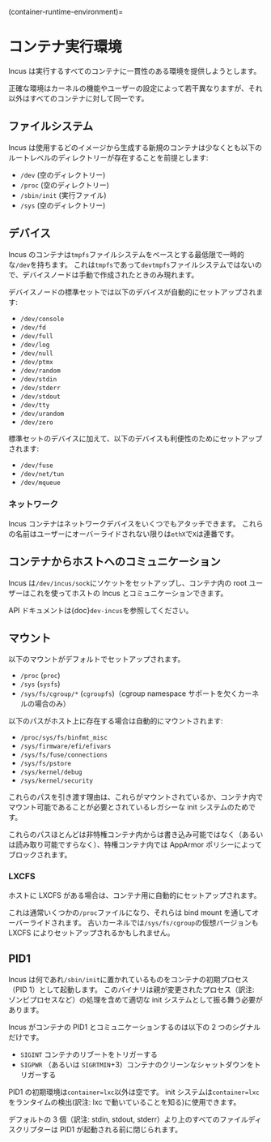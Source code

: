 (container-runtime-environment)=
# コンテナ実行環境

Incus は実行するすべてのコンテナに一貫性のある環境を提供しようとします。

正確な環境はカーネルの機能やユーザーの設定によって若干異なりますが、それ以外はすべてのコンテナに対して同一です。

## ファイルシステム

Incus は使用するどのイメージから生成する新規のコンテナは少なくとも以下のルートレベルのディレクトリーが存在することを前提とします:

 - `/dev` (空のディレクトリー)
 - `/proc` (空のディレクトリー)
 - `/sbin/init` (実行ファイル)
 - `/sys` (空のディレクトリー)

## デバイス

Incus のコンテナは`tmpfs`ファイルシステムをベースとする最低限で一時的な`/dev`を持ちます。
これは`tmpfs`であって`devtmpfs`ファイルシステムではないので、デバイスノードは手動で作成されたときのみ現れます。

デバイスノードの標準セットでは以下のデバイスが自動的にセットアップされます:

- `/dev/console`
- `/dev/fd`
- `/dev/full`
- `/dev/log`
- `/dev/null`
- `/dev/ptmx`
- `/dev/random`
- `/dev/stdin`
- `/dev/stderr`
- `/dev/stdout`
- `/dev/tty`
- `/dev/urandom`
- `/dev/zero`

標準セットのデバイスに加えて、以下のデバイスも利便性のためにセットアップされます:

- `/dev/fuse`
- `/dev/net/tun`
- `/dev/mqueue`

### ネットワーク

Incus コンテナはネットワークデバイスをいくつでもアタッチできます。
これらの名前はユーザーにオーバーライドされない限りは`ethX`で`X`は連番です。

## コンテナからホストへのコミュニケーション

Incus は`/dev/incus/sock`にソケットをセットアップし、コンテナ内の root ユーザーはこれを使ってホストの Incus とコミュニケーションできます。

API ドキュメントは{doc}`dev-incus`を参照してください。

## マウント

以下のマウントがデフォルトでセットアップされます。

 - `/proc` (`proc`)
 - `/sys` (`sysfs`)
 - `/sys/fs/cgroup/*` (`cgroupfs`)（cgroup namespace サポートを欠くカーネルの場合のみ）

以下のパスがホスト上に存在する場合は自動的にマウントされます:

- `/proc/sys/fs/binfmt_misc`
- `/sys/firmware/efi/efivars`
- `/sys/fs/fuse/connections`
- `/sys/fs/pstore`
- `/sys/kernel/debug`
- `/sys/kernel/security`

これらのパスを引き渡す理由は、これらがマウントされているか、コンテナ内でマウント可能であることが必要とされているレガシーな init システムのためです。

これらのパスほとんどは非特権コンテナ内からは書き込み可能ではなく（あるいは読み取り可能ですらなく）、特権コンテナ内では AppArmor ポリシーによってブロックされます。

### LXCFS

ホストに LXCFS がある場合は、コンテナ用に自動的にセットアップされます。

これは通常いくつかの`/proc`ファイルになり、それらは bind mount を通してオーバーライドされます。
古いカーネルでは`/sys/fs/cgroup`の仮想バージョンも LXCFS によりセットアップされるかもしれません。

## PID1

Incus は何であれ`/sbin/init`に置かれているものをコンテナの初期プロセス（PID 1）として起動します。
このバイナリは親が変更されたプロセス（訳注: ゾンビプロセスなど）の処理を含めて適切な init システムとして振る舞う必要があります。

Incus がコンテナの PID1 とコミュニケーションするのは以下の 2 つのシグナルだけです。

 - `SIGINT` コンテナのリブートをトリガーする
 - `SIGPWR` （あるいは `SIGRTMIN`+3）コンテナのクリーンなシャットダウンをトリガーする

PID1 の初期環境は`container=lxc`以外は空です。
init システムは`container=lxc`をランタイムの検出(訳注: lxc で動いていることを知る)に使用できます。

デフォルトの 3 個（訳注: stdin, stdout, stderr）より上のすべてのファイルディスクリプターは PID1 が起動される前に閉じられます。
